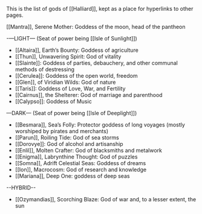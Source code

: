 This is the list of gods of [[Halliard]], kept as a place for hyperlinks to other pages.

[[Mantra]], Serene Mother: Goddess of the moon, head of the pantheon

-—LIGHT— (Seat of power being [[Isle of Sunlight]])
- [[Altaira]], Earth’s Bounty: Goddess of agriculture 
- [[Thun]], Unwavering Spirit: God of vitality 
- [[Slainte]]: Goddess of parties, debauchery, and other communal methods of destressing 
- [[Cerulea]]: Goddess of the open world, freedom 
- [[Glen]], of Viridian Wilds: God of nature 
- [[Taris]]: Goddess of Love, War, and Fertility 
- [[Cairnus]], the Shelterer: God of marriage and parenthood
- [[Calypso]]: Goddess of Music 

—DARK— (Seat of power being [[Isle of Deeplight]])
- [[Besmara]], Sea’s Folly: Protector goddess of long voyages (mostly worshiped by pirates and merchants) 
- [[Parun]], Roiling Tide: God of sea storms 
- [[Dorovye]]: God of alcohol and artisanship 
- [[Enlil]], Molten Crafter: God of blacksmiths and metalwork 
- [[Enigma]], Labrynthine Thought: God of puzzles
- [[Somna]], Adrift Celestial Seas: Goddess of dreams 
- [[Ion]], Macrocosm: God of research and knowledge 
- [[Mariana]], Deep One: goddess of deep seas

--HYBRID-- 
- [[Ozymandias]], Scorching Blaze: God of war and, to a lesser extent, the sun